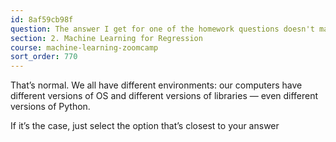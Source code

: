 ```yaml
---
id: 8af59cb98f
question: The answer I get for one of the homework questions doesn't match any of the options. What should I do?
section: 2. Machine Learning for Regression
course: machine-learning-zoomcamp
sort_order: 770
---
```


That’s normal. We all have different environments: our computers have different versions of OS and different versions of libraries — even different versions of Python.

If it’s the case, just select the option that’s closest to your answer

